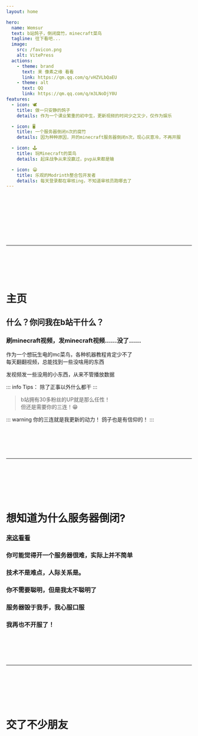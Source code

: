 ```yaml
---
layout: home

hero:
  name: Wemsur
  text: b站鸽子，倒闭腐竹，minecraft菜鸟
  tagline: 往下看吧...
  image:
    src: /favicon.png
    alt: VitePress
  actions:
    - theme: brand
      text: 来 像素之缘 看看
      link: https://qm.qq.com/q/vHZVLbQaEU
    - theme: alt
      text: QQ
      link: https://qm.qq.com/q/m3LNoDjY0U
features:
  - icon: 🕊️
    title: 做一只安静的鸽子
    details: 作为一个课业繁重的初中生，更新视频的时间少之又少，仅作为娱乐  

  - icon: 🖥️
    title: 一个服务器倒闭n次的腐竹
    details: 因为种种原因，开的minecraft服务器倒闭n次，现心灰意冷，不再开服

  - icon: 🕹️
    title: 玩Minecraft的菜鸟
    details: 起床战争从来没赢过，pvp从来都是输

  - icon: 😀
    title: 乐观的Modrinth整合包开发者
    details: 每天登录都在审核ing，不知道审核员跑哪去了
---
```


<style>
:root {
  --vp-home-hero-name-color: transparent;
  --vp-home-hero-name-background: -webkit-linear-gradient(120deg, #bd34fe 30%, #41d1ff);

  --vp-home-hero-image-background-image: linear-gradient(-45deg, #bd34fe 50%, #47caff 50%);
  --vp-home-hero-image-filter: blur(44px);
}

@media (min-width: 640px) {
  :root {
    --vp-home-hero-image-filter: blur(56px);
  }
}

@media (min-width: 960px) {
  :root {
    --vp-home-hero-image-filter: blur(68px);
  }
}
</style>

<br>
<h1></h1>
<br>
<br>
<br>
<br>

---

<br>
<br>
<br>
<br>

# 主页   

## 什么？你问我在b站干什么？  

### 刷minecraft视频，发minecraft视频……没了……

作为一个想玩生电的mc菜鸟，各种机器教程肯定少不了  
每天翻翻视频，总能找到一些没啥用的东西    

发视频发一些没用的小东西，从来不管播放数据

::: info Tips：
除了正事以外什么都干
:::

> b站拥有30多粉丝的UP就是那么任性！   
> 但还是需要你的三连！😁  

::: warning 你的三连就是我更新的动力！
鸽子也是有信仰的！
:::

<br>
<br>
<br>
<br>

---

<br>
<br>
<br>
<br>
<br>

# 想知道为什么服务器倒闭?  <Badge type="warning" text="论我的惨痛经历" />  

### [来这看看](/badserver.html)     


### 你可能觉得开一个服务器很难，实际上并不简单
### 技术不是难点，人际关系是。
### 你不需要聪明，但是我太不聪明了
### 服务器毁于我手，我心服口服
### 我再也不开服了！

<br>
<br>
<br>
<br>

---

<br>
<br>
<br>
<br>
<br>


<script setup>
import { VPTeamMembers } from 'vitepress/theme'

const members = [
  {
    avatar: 'https://hiluobo.flarum.cloud/assets/files/2024-02-25/1708826723-647468-bf7c1b10-a322-4042-999f-b22407c5e15d.jpg',
    name: 'lruri',
    title: '网友&同学',
    links: [
      { icon: 'github', link: 'https://github.com/yyx990803' },
      { icon: 'twitter', link: 'https://twitter.com/youyuxi' }
    ]
  },
  {
    avatar: 'https://hiluobo.flarum.cloud/assets/files/2024-02-25/1708826723-647468-bf7c1b10-a322-4042-999f-b22407c5e15d.jpg',
    name: 'zane',
    title: '网友&朋友',
    links: [
      { icon: 'github', link: 'https://chzane.github.io' },
      { icon: 'twitter', link: 'https://twitter.com/youyuxi' }
    ]
  }
]
</script>

# 交了不少朋友


<VPTeamMembers size="small" :members="members" />
